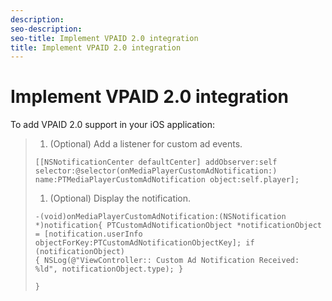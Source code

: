 ```yaml
---
description: 
seo-description: 
seo-title: Implement VPAID 2.0 integration
title: Implement VPAID 2.0 integration
---
```


# Implement VPAID 2.0 integration

To add VPAID 2.0 support in your iOS application:

>1. (Optional) Add a listener for custom ad events.
>   ```
>   [[NSNotificationCenter defaultCenter] addObserver:self selector:@selector(onMediaPlayerCustomAdNotification:) name:PTMediaPlayerCustomAdNotification object:self.player];
>   ```
>   
>   
>1. (Optional) Display the notification.
>   ```
>   -(void)onMediaPlayerCustomAdNotification:(NSNotification *)notification{ PTCustomAdNotificationObject *notificationObject = [notification.userInfo objectForKey:PTCustomAdNotificationObjectKey]; if (notificationObject) 
>   { NSLog(@"ViewController:: Custom Ad Notification Received: %ld", notificationObject.type); } 
>    
>   }
>   ```
>   
>   
>   
